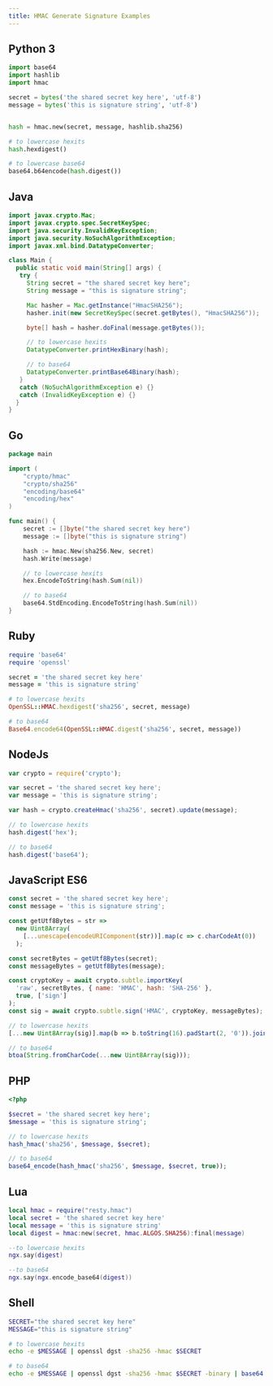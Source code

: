 ```yaml
---
title: HMAC Generate Signature Examples
---
```


<!--
#
# Licensed to the Apache Software Foundation (ASF) under one or more
# contributor license agreements.  See the NOTICE file distributed with
# this work for additional information regarding copyright ownership.
# The ASF licenses this file to You under the Apache License, Version 2.0
# (the "License"); you may not use this file except in compliance with
# the License.  You may obtain a copy of the License at
#
#     http://www.apache.org/licenses/LICENSE-2.0
#
# Unless required by applicable law or agreed to in writing, software
# distributed under the License is distributed on an "AS IS" BASIS,
# WITHOUT WARRANTIES OR CONDITIONS OF ANY KIND, either express or implied.
# See the License for the specific language governing permissions and
# limitations under the License.
#
-->

## Python 3

```python
import base64
import hashlib
import hmac

secret = bytes('the shared secret key here', 'utf-8')
message = bytes('this is signature string', 'utf-8')


hash = hmac.new(secret, message, hashlib.sha256)

# to lowercase hexits
hash.hexdigest()

# to lowercase base64
base64.b64encode(hash.digest())
```

## Java

```java
import javax.crypto.Mac;
import javax.crypto.spec.SecretKeySpec;
import java.security.InvalidKeyException;
import java.security.NoSuchAlgorithmException;
import javax.xml.bind.DatatypeConverter;

class Main {
  public static void main(String[] args) {
   try {
     String secret = "the shared secret key here";
     String message = "this is signature string";

     Mac hasher = Mac.getInstance("HmacSHA256");
     hasher.init(new SecretKeySpec(secret.getBytes(), "HmacSHA256"));

     byte[] hash = hasher.doFinal(message.getBytes());

     // to lowercase hexits
     DatatypeConverter.printHexBinary(hash);

     // to base64
     DatatypeConverter.printBase64Binary(hash);
   }
   catch (NoSuchAlgorithmException e) {}
   catch (InvalidKeyException e) {}
  }
}
```

## Go

```go
package main

import (
    "crypto/hmac"
    "crypto/sha256"
    "encoding/base64"
    "encoding/hex"
)

func main() {
    secret := []byte("the shared secret key here")
    message := []byte("this is signature string")

    hash := hmac.New(sha256.New, secret)
    hash.Write(message)

    // to lowercase hexits
    hex.EncodeToString(hash.Sum(nil))

    // to base64
    base64.StdEncoding.EncodeToString(hash.Sum(nil))
}
```

## Ruby

```ruby
require 'base64'
require 'openssl'

secret = 'the shared secret key here'
message = 'this is signature string'

# to lowercase hexits
OpenSSL::HMAC.hexdigest('sha256', secret, message)

# to base64
Base64.encode64(OpenSSL::HMAC.digest('sha256', secret, message))
```

## NodeJs

```js
var crypto = require('crypto');

var secret = 'the shared secret key here';
var message = 'this is signature string';

var hash = crypto.createHmac('sha256', secret).update(message);

// to lowercase hexits
hash.digest('hex');

// to base64
hash.digest('base64');
```

## JavaScript ES6

```js
const secret = 'the shared secret key here';
const message = 'this is signature string';

const getUtf8Bytes = str =>
  new Uint8Array(
    [...unescape(encodeURIComponent(str))].map(c => c.charCodeAt(0))
  );

const secretBytes = getUtf8Bytes(secret);
const messageBytes = getUtf8Bytes(message);

const cryptoKey = await crypto.subtle.importKey(
  'raw', secretBytes, { name: 'HMAC', hash: 'SHA-256' },
  true, ['sign']
);
const sig = await crypto.subtle.sign('HMAC', cryptoKey, messageBytes);

// to lowercase hexits
[...new Uint8Array(sig)].map(b => b.toString(16).padStart(2, '0')).join('');

// to base64
btoa(String.fromCharCode(...new Uint8Array(sig)));
```

## PHP

```php
<?php

$secret = 'the shared secret key here';
$message = 'this is signature string';

// to lowercase hexits
hash_hmac('sha256', $message, $secret);

// to base64
base64_encode(hash_hmac('sha256', $message, $secret, true));
```

## Lua

```lua
local hmac = require("resty.hmac")
local secret = 'the shared secret key here'
local message = 'this is signature string'
local digest = hmac:new(secret, hmac.ALGOS.SHA256):final(message)

--to lowercase hexits
ngx.say(digest)

--to base64
ngx.say(ngx.encode_base64(digest))
```

## Shell

```bash
SECRET="the shared secret key here"
MESSAGE="this is signature string"

# to lowercase hexits
echo -e $MESSAGE | openssl dgst -sha256 -hmac $SECRET

# to base64
echo -e $MESSAGE | openssl dgst -sha256 -hmac $SECRET -binary | base64
```
